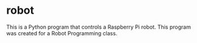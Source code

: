 # robot
This is a Python program that controls a Raspberry Pi robot. This program was created for a Robot Programming class.
